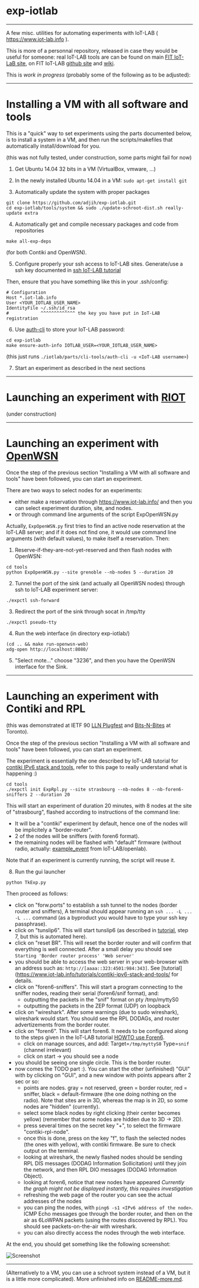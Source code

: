 # exp-iotlab

---------------------------------------------------------------------------

A few misc. utilities for automating experiments with IoT-LAB ( https://www.iot-lab.info ).

This is more of a personnal repository, released in case they would be
useful for someone: real IoT-LAB tools are can be
found on main [FIT IoT-LaB site](https://www.iot-lab.info),
on FIT IoT-LAB [github site](https://github.com/iot-lab/iot-lab)
and [wiki](https://github.com/iot-lab/iot-lab).

This is *work in progress* (probably some of the following as to be adjusted):

---------------------------------------------------------------------------

# Installing a VM with all software and tools

This is a "quick" way to set experiments using the parts documented below,
is to install a system in a VM, and then run the scripts/makefiles that
automatically install/download for you.
 
(this was not fully tested, under construction, some parts might fail for now)

1) Get Ubuntu 14.04 32 bits in a VM (VirtualBox, vmware, ...)

2) In the newly installed Ubuntu 14.04 in a VM:
```sudo apt-get install git```

3) Automatically update the system with proper packages
```
git clone https://github.com/adjih/exp-iotlab.git
cd exp-iotlab/tools/system && sudo ./update-schroot-dist.sh really-update extra
```

4) Automatically get and compile necessary packages and code from repositories
```
make all-exp-deps
```
(for both Contiki and OpenWSN).

5) Configure properly your ssh access to IoT-LAB sites.
Generate/use a ssh key documented in [ssh IoT-LAB tutorial](https://www.iot-lab.info/tutorials/configure-your-ssh-access/)

Then, ensure that you have something like this in your .ssh/config:
```
# Configuration
Host *.iot-lab.info
User <YOUR_IOTLAB_USER_NAME>
IdentityFile ~/.ssh/id_rsa 
#            ^^^^^^^^^^^^^ the key you have put in IoT-LAB registration
```

6) Use [auth-cli](https://github.com/iot-lab/iot-lab/wiki/CLI-Tools) to store your IoT-LAB password:

```
cd exp-iotlab
make ensure-auth-info IOTLAB_USER=<YOUR_IOTLAB_USER_NAME>
```
(this just runs ```./iotlab/parts/cli-tools/auth-cli -u <IoT-LAB username>```)


7) Start an experiment as described in the next sections

---------------------------------------------------------------------------

# Launching an experiment with [RIOT](http://www.riot-os.org/)

(under construction)

---------------------------------------------------------------------------

# Launching an experiment with [OpenWSN](https://openwsn.atlassian.net/)

Once the step of the previous section "Installing a VM with all software 
and tools" have been followed,  you can start an experiment.

There are two ways to select nodes for an experiments:

- either make a reservation through https://www.iot-lab.info/ and then
  you can select experiment duration, site, and nodes.
- or through command line arguments of the script ExpOpenWSN.py

Actually, ```ExpOpenWSN.py``` first tries to find an active
node reservation at the IoT-LAB server; and if it does not find one,
it would use command line arguments (with default values), 
to make itself a reservation. Then:

1) Reserve-if-they-are-not-yet-reserved and then flash nodes with OpenWSN:
```
cd tools
python ExpOpenWSN.py --site grenoble --nb-nodes 5 --duration 20
```

2) Tunnel the port of the sink (and actually all OpenWSN nodes) through ssh
  to IoT-LAB experiment server:
```
./expctl ssh-forward
```

3) Redirect the port of the sink through socat in /tmp/tty
```
./expctl pseudo-tty
```

4) Run the web interface (in directory exp-iotlab/)
```
(cd .. && make run-openwsn-web)
xdg-open http://localhost:8080/
```

5) "Select mote..." choose "3236", and then you have the OpenWSN interface 
  for the Sink.

---------------------------------------------------------------------------

# Launching an experiment with Contiki and RPL

(this was demonstrated at 
IETF 90 [LLN Plugfest](https://bitbucket.org/6tisch/meetings/wiki/140720a_ietf90_toronto_plugfest) and [Bits-N-Bites](http://www.ietf.org/meeting/90/ietf-90-bits-n-bites.html) at Toronto).

Once the step of the previous section "Installing a VM with all software and tools" have been followed,  you can start an experiment.

The experiment is essentially the one described by
IoT-LAB tutorial for [contiki IPv6 stack and tools](https://www.iot-lab.info/tutorials/contiki-ipv6-stack-and-tools/), refer to this page to really understand
what is happening :)

```
cd tools
./expctl init ExpRpl.py --site strasbourg --nb-nodes 8 --nb-foren6-sniffers 2 --duration 20
```
This will start an experiment of duration 20 minutes,
with 8 nodes at the site of "strasbourg",
flashed according to instructions of the command line:
- It will be a "contiki" experiment by default, hence one of the nodes will
  be implicitely a "border-router".
- 2 of the nodes will be sniffers (with foren6 format).
- the remaining nodes will be flashed with "default" firmware (without radio,
  actually: [example_event](https://github.com/hikob/openlab/tree/master/appli/examples/event) from IoT-LAB/openlab).

Note that if an experiment is currently running, the script will reuse it.

8) Run the gui launcher
```
python TkExp.py
```

Then proceed as follows:

- click on "forw.ports" to establish a ssh tunnel to the nodes (border router and sniffers),
  A terminal should appear running an 
  ```ssh ... -L ... -L ...``` command (as a byproduct you would have to 
  type your ssh key passphrase).
- click on "tunslip6". This will start tunslip6
  (as described in [tutorial](https://www.iot-lab.info/tutorials/contiki-ipv6-stack-and-tools/), step 7, but this is automated here).
- click on "reset BR". This will reset the border router and will confirm
  that everything is well connected. After  a small delay 
  you should see ```Starting 'Border router process' 'Web server'```
- you should be able to access the web server in your web-browser with an
  address such as: ```http://[aaaa::323:4501:984:343]```.
  See [tutorial](https://www.iot-lab.info/tutorials/contiki-ipv6-stack-and-tools/ for details. 
- click on "foren6-sniffers". This will start a program connecting to the
  sniffer nodes, reading their serial (foren6/snif format), and:
  * outputting the packets in the "snif" format on pty /tmp/myttyS0
  * outputting the packets in the ZEP format (UDP) on loopback
- click on "wireshark". After some warnings (due to sudo wireshark),
  wireshark would start. You should see the RPL DODAGs, and router advertizements from the border router.
- click on "foren6". This will start foren6.
  It needs to be configured along to the steps given in the IoT-LAB tutorial [HOWTO use Foren6](https://github.com/iot-lab/iot-lab/wiki/HOWTO-use-Foren6-to-diagnose-in-realtime-your-6LoWPAN-experiment).
  * click on manage sources, and add: Target=`/tmp/myttyS0` Type=`snif`
  (channel irrelevant)
  * click on start -> you should see a node
- you should be seeing one single circle. This is the border router.
- now comes the TODO part :). You can start the other (unfinished) "GUI" with 
  by clicking on "GUI", and a new window with points appears after 2 sec or so:
  * points are nodes. gray = not reserved, green = border router, 
    red = sniffer, black = default-firmware (the one doing nothing on the radio). Note that sites are in 3D, whereas the map is in 2D, so
    some nodes are "hidden" (currently).
  * select some black nodes by right clicking (their center becomes yellow)
    (remember that some nodes are hidden due to 3D -> 2D).
  * press several times on the secret key "+", to select the firmware
    "contiki-rpl-node".
  * once this is done, press on the key "f", to flash the selected nodes
    (the ones with yellow), with contiki firmware. Be sure to check output
    on the terminal. 
  * looking at wireshark, the newly flashed nodes should be sending RPL DIS
    messages (DODAG Information Sollicitation) until they join the network, 
    and then RPL DIO messages (DODAG Information Object).
  * looking at foren6, notice that new nodes have appeared 
    _Currently the graph might not be displayed instantly, 
       this requires investigation_
  * refreshing the web page of the router you can see the actual addresses
    of the nodes
  * you can ping the nodes, with ```ping6 -s1 <IPv6 address of the node>```.
    ICMP Echo messages goe through the border router, and then on the air
    as 6LoWPAN packets (using the routes discovered by RPL). You should see
    packets-on-the-air with wireshark.
  * you can also directly access the nodes through the web interface.

At the end, you should get something like the following screenshot:

![Screenshot](doc/rpl-exp.png)


---------------------------------------------------------------------------

(Alternatively to a VM, you can use a schroot system instead of a VM, but it is a little more complicated). More unfinished info on [README-more.md](README-more.md).

